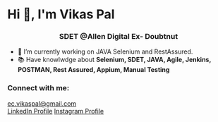 # Hi 👋, I'm Vikas Pal </h1>
<h3 align="center">SDET @Allen Digital Ex- Doubtnut </h3>

- 🔭 I’m currently working on JAVA Selenium and RestAssured.
- 📚 Have knowlwdge about **Selenium, SDET, JAVA, Agile, Jenkins, POSTMAN, Rest Assured, Appium, Manual Testing**

<h3 align="left">Connect with me:</h3>
<a href="mailto:ec.vikaspal@gmail.com">ec.vikaspal@gmail.com</a><br>
<a href="https://www.linkedin.com/in/ec-vikaspal" target="_blank">LinkedIn Profile</a>
<a href="https://www.instagram.com/mama__shakuni" target="_blank">Instagram Profile</a>
